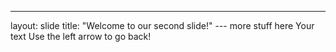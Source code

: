 
---
layout: slide
title: "Welcome to our second slide!"
--- more stuff here
Your text
Use the left arrow to go back!
